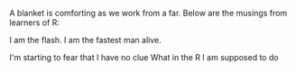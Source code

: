 A blanket is comforting as we work from a far.
Below are the musings from learners of R:

I am the flash.
I am the fastest man alive.

I'm starting to fear that I have no clue
What in the R I am supposed to do